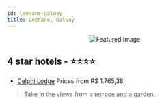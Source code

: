 ```yaml
---
id: leenane-galway
title: Leenane, Galway
---
```


<center><img src="https://i.travelapi.com/hotels/12000000/11610000/11609400/11609317/6681b9bf_b.jpg" alt="Featured Image" /></center>


##  4 star hotels - ⭐️⭐️⭐️⭐️

-    [Delphi Lodge](https://us.hurb.com/hotels/leenane/delphi-lodge-JNP-JP002420?cmp=18055) Prices from R$ 1.765,38
   > Take in the views from a terrace and a garden.
